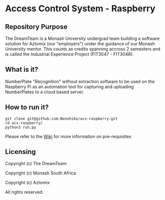# Access Control System - Raspberry

## Repository Purpose

The DreamTeam is a Monash University undergrad team building a software solution for Aztomix (our "employers") under the guidance of our Monash University mentor. This counts as credits spanning accross 2 semesters and is called the Industrial Experience Project (FIT3047 - FIT3048). 

## What is it?

NumberPlate "Recognition" without extraction software to be used on the Raspberry Pi as an automation tool for capturing and uploading NumberPlates to a cloud based server.


## How to run it?

    git clone git@github.com:Benehiko/acs-raspberry.git
    cd acs-raspberry/
    python3 run.py
    
Please refer to the [Wiki](https://github.com/Benehiko/acs-raspberry/wiki) for more information on pre-requisites

## Licensing

Copyright (c) The DreamTeam

Copyright (c) Monash South Africa

Copyright (c) Aztomix

All rights reserved.
